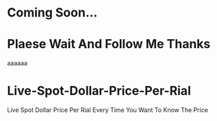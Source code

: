 # Coming Soon...
# Plaese Wait And Follow Me Thanks
aaaaaa
# Live-Spot-Dollar-Price-Per-Rial
Live Spot  Dollar Price Per Rial Every Time You Want To Know The Price
